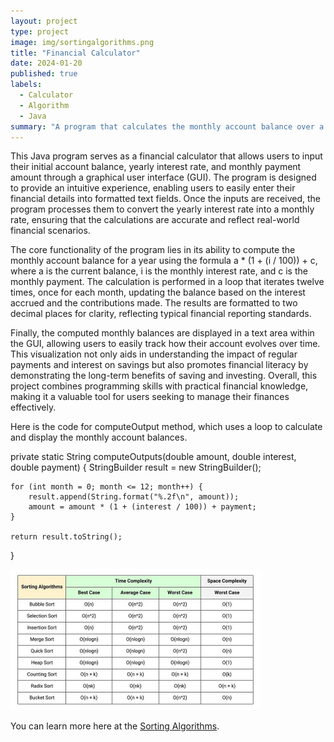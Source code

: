 ```yaml
---
layout: project
type: project
image: img/sortingalgorithms.png
title: "Financial Calculator"
date: 2024-01-20
published: true
labels:
  - Calculator
  - Algorithm
  - Java
summary: "A program that calculates the monthly account balance over a year based on user inputs for the initial amount, yearly interest rate, and monthly payment."
---
```



This Java program serves as a financial calculator that allows users to input their initial account balance, yearly interest rate, and monthly payment amount through a graphical user interface (GUI). The program is designed to provide an intuitive experience, enabling users to easily enter their financial details into formatted text fields. Once the inputs are received, the program processes them to convert the yearly interest rate into a monthly rate, ensuring that the calculations are accurate and reflect real-world financial scenarios.

The core functionality of the program lies in its ability to compute the monthly account balance for a year using the formula 
a * (1 + (i / 100)) + c, where a is the current balance, i is the monthly interest rate, and c is the monthly payment. The calculation is performed in a loop that iterates twelve times, once for each month, updating the balance based on the interest accrued and the contributions made. The results are formatted to two decimal places for clarity, reflecting typical financial reporting standards.

Finally, the computed monthly balances are displayed in a text area within the GUI, allowing users to easily track how their account evolves over time. This visualization not only aids in understanding the impact of regular payments and interest on savings but also promotes financial literacy by demonstrating the long-term benefits of saving and investing. Overall, this project combines programming skills with practical financial knowledge, making it a valuable tool for users seeking to manage their finances effectively.

Here is the code for computeOutput method, which uses a loop to calculate and display the monthly account balances.

private static String computeOutputs(double amount, double interest, double payment) {
    StringBuilder result = new StringBuilder();
    
    for (int month = 0; month <= 12; month++) {
        result.append(String.format("%.2f\n", amount));
        amount = amount * (1 + (interest / 100)) + payment;
    }
    
    return result.toString();
}


<img width="400px" class="rounded pe-4" src="../img/sorting.jpg">














You can learn more here at the [Sorting Algorithms](https://github.com/ellieishii/Sorting_Algorithms).
